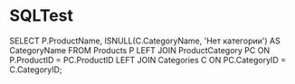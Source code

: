 # SQLTest

SELECT P.ProductName, ISNULL(C.CategoryName, 'Нет категории') AS CategoryName
FROM Products P
LEFT JOIN ProductCategory PC ON P.ProductID = PC.ProductID
LEFT JOIN Categories C ON PC.CategoryID = C.CategoryID;
